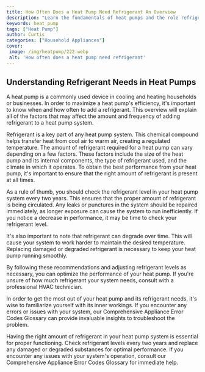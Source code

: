 ```yaml
---
title: How Often Does a Heat Pump Need Refrigerant An Overview
description: "Learn the fundamentals of heat pumps and the role refrigerant plays in combating the elements This blog post provides information on how often a heat pump requires refrigerant and how to maintain your system"
keywords: heat pump
tags: ["Heat Pump"]
author: Curtis
categories: ["Household Appliances"]
cover: 
 image: /img/heatpump/222.webp
 alt: 'How often does a heat pump need refrigerant'
---
```

## Understanding Refrigerant Needs in Heat Pumps

A heat pump is a commonly used device in cooling and heating households or businesses. In order to maximize a heat pump's efficiency, it's important to know when and how often to add a refrigerant. This overview will explain all of the factors that may affect the amount and frequency of adding refrigerant to a heat pump system.

Refrigerant is a key part of any heat pump system. This chemical compound helps transfer heat from cool air to warm air, creating a regulated temperature. The amount of refrigerant required for a heat pump can vary depending on a few factors. These factors include the size of the heat pump and its internal components, the type of refrigerant used, and the climate in which it operates. To obtain the best performance from your heat pump, it's important to ensure that the right amount of refrigerant is present at all times.

As a rule of thumb, you should check the refrigerant level in your heat pump system every two years. This ensures that the proper amount of refrigerant is being circulated. Any leaks or punctures in the system should be repaired immediately, as longer exposure can cause the system to run inefficiently. If you notice a decrease in performance, it may be time to check your refrigerant level.

It's also important to note that refrigerant can degrade over time. This will cause your system to work harder to maintain the desired temperature. Replacing damaged or degraded refrigerant is necessary to keep your heat pump running smoothly.

By following these recommendations and adjusting refrigerant levels as necessary, you can optimize the performance of your heat pump. If you're unsure of how much refrigerant your system needs, consult with a professional HVAC technician.

In order to get the most out of your heat pump and its refrigerant needs, it's wise to familiarize yourself with its inner workings. If you encounter any errors or issues with your system, our Comprehensive Appliance Error Codes Glossary can provide invaluable insights to troubleshoot the problem.

Having the right amount of refrigerant in your heat pump system is essential for proper functioning. Check refrigerant levels every two years and replace any damaged or degraded substances for optimal performance. If you encounter any issues with your system's operation, consult our Comprehensive Appliance Error Codes Glossary for immediate help.
